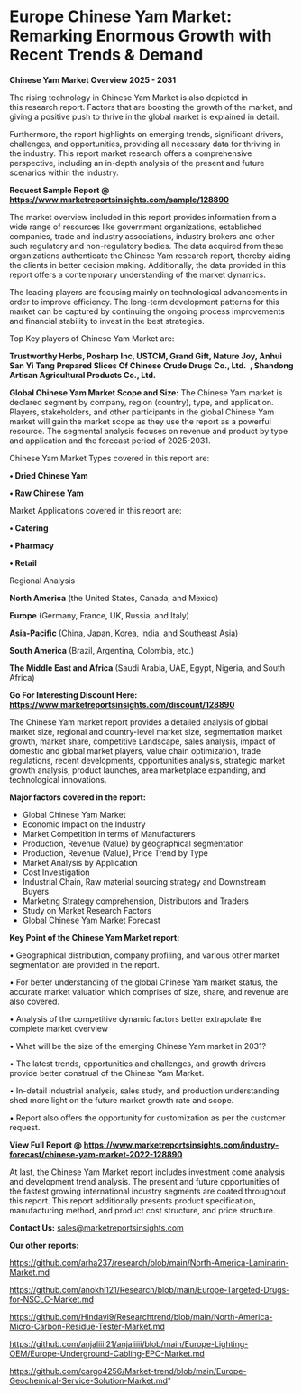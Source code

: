 # Europe Chinese Yam Market: Remarking Enormous Growth with Recent Trends & Demand

<Strong> Chinese Yam Market Overview 2025 - 2031</strong>

The rising technology in Chinese Yam Market is also depicted in this research report. Factors that are boosting the growth of the market, and giving a positive push to thrive in the global market is explained in detail.

Furthermore, the report highlights on emerging trends, significant drivers, challenges, and opportunities, providing all necessary data for thriving in the industry. This report market research offers a comprehensive perspective, including an in-depth analysis of the present and future scenarios within the industry.

<strong>Request Sample Report @ <a href=https://www.marketreportsinsights.com/sample/128890>https://www.marketreportsinsights.com/sample/128890</a></strong>

The market overview included in this report provides information from a wide range of resources like government organizations, established companies, trade and industry associations, industry brokers and other such regulatory and non-regulatory bodies. The data acquired from these organizations authenticate the Chinese Yam research report, thereby aiding the clients in better decision making. Additionally, the data provided in this report offers a contemporary understanding of the market dynamics.

The leading players are focusing mainly on technological advancements in order to improve efficiency. The long-term development patterns for this market can be captured by continuing the ongoing process improvements and financial stability to invest in the best strategies.

Top Key players of Chinese Yam Market are:

<strong>Trustworthy Herbs, Posharp Inc, USTCM, Grand Gift, Nature Joy, Anhui San Yi Tang Prepared Slices Of Chinese Crude Drugs Co., Ltd.  , Shandong Artisan Agricultural Products Co., Ltd.</strong>

<strong><b>Global Chinese Yam Market Scope and Size:</b></strong>
The Chinese Yam market is declared segment by company, region (country), type, and application. Players, stakeholders, and other participants in the global Chinese Yam market will gain the market scope as they use the report as a powerful resource. The segmental analysis focuses on revenue and product by type and application and the forecast period of 2025-2031.

Chinese Yam Market Types covered in this report are:

<strong>• Dried Chinese Yam

• Raw Chinese Yam</strong>

Market Applications covered in this report are:

<strong>• Catering

• Pharmacy

• Retail</strong> 

Regional Analysis

<strong>North America</strong> (the United States, Canada, and Mexico)

<strong>Europe</strong> (Germany, France, UK, Russia, and Italy)

<strong>Asia-Pacific</strong> (China, Japan, Korea, India, and Southeast Asia)

<strong>South America</strong> (Brazil, Argentina, Colombia, etc.)

<strong>The Middle East and Africa</strong> (Saudi Arabia, UAE, Egypt, Nigeria, and South Africa)

<strong>Go For Interesting Discount Here: <a href=https://www.marketreportsinsights.com/discount/128890>https://www.marketreportsinsights.com/discount/128890</a></strong>

The Chinese Yam market report provides a detailed analysis of global market size, regional and country-level market size, segmentation market growth, market share, competitive Landscape, sales analysis, impact of domestic and global market players, value chain optimization, trade regulations, recent developments, opportunities analysis, strategic market growth analysis, product launches, area marketplace expanding, and technological innovations.

<strong><b>Major factors covered in the report:</b></strong>
<ul>
  <li>Global Chinese Yam Market </li>
  <li>Economic Impact on the Industry</li>
  <li>Market Competition in terms of Manufacturers</li>
  <li>Production, Revenue (Value) by geographical segmentation</li>
  <li>Production, Revenue (Value), Price Trend by Type</li>
  <li>Market Analysis by Application</li>
  <li>Cost Investigation</li>
  <li>Industrial Chain, Raw material sourcing strategy and Downstream Buyers</li>
  <li>Marketing Strategy comprehension, Distributors and Traders</li>
  <li>Study on Market Research Factors</li>
  <li>Global Chinese Yam Market Forecast</li>
</ul>

<strong><b>Key Point of the Chinese Yam Market report:</b></strong>

• Geographical distribution, company profiling, and various other market segmentation are provided in the report.

• For better understanding of the global Chinese Yam market status, the accurate market valuation which comprises of size, share, and revenue are also covered.

• Analysis of the competitive dynamic factors better extrapolate the complete market overview

• What will be the size of the emerging Chinese Yam market in 2031?

• The latest trends, opportunities and challenges, and growth drivers provide better construal of the Chinese Yam Market.

• In-detail industrial analysis, sales study, and production understanding shed more light on the future market growth rate and scope.

• Report also offers the opportunity for customization as per the customer request.

<strong><b>View Full Report @ <a href=https://www.marketreportsinsights.com/industry-forecast/chinese-yam-market-2022-128890>https://www.marketreportsinsights.com/industry-forecast/chinese-yam-market-2022-128890</a></b></strong>


At last, the Chinese Yam Market report includes investment come analysis and development trend analysis. The present and future opportunities of the fastest growing international industry segments are coated throughout this report. This report additionally presents product specification, manufacturing method, and product cost structure, and price structure.

<strong>Contact Us:</strong>
sales@marketreportsinsights.com

<strong>Our other reports:</strong>

<a href=https://github.com/arha237/research/blob/main/North-America-Laminarin-Market.md>https://github.com/arha237/research/blob/main/North-America-Laminarin-Market.md</a>

<a href=https://github.com/anokhi121/Research/blob/main/Europe-Targeted-Drugs-for-NSCLC-Market.md>https://github.com/anokhi121/Research/blob/main/Europe-Targeted-Drugs-for-NSCLC-Market.md</a>

<a href=https://github.com/Hindavi9/Researchtrend/blob/main/North-America-Micro-Carbon-Residue-Tester-Market.md>https://github.com/Hindavi9/Researchtrend/blob/main/North-America-Micro-Carbon-Residue-Tester-Market.md</a>

<a href=https://github.com/anjaliiii21/anjaliiii/blob/main/Europe-Lighting-OEM/Europe-Underground-Cabling-EPC-Market.md>https://github.com/anjaliiii21/anjaliiii/blob/main/Europe-Lighting-OEM/Europe-Underground-Cabling-EPC-Market.md</a>

<a href=https://github.com/cargo4256/Market-trend/blob/main/Europe-Geochemical-Service-Solution-Market.md>https://github.com/cargo4256/Market-trend/blob/main/Europe-Geochemical-Service-Solution-Market.md</a>"
